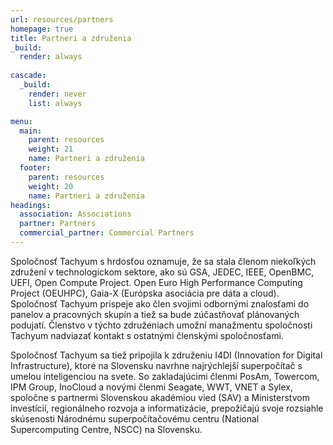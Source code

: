 ```yaml
---
url: resources/partners
homepage: true
title: Partneri a združenia
_build:
  render: always
  
cascade:
  _build:
    render: never
    list: always

menu:
  main:
    parent: resources
    weight: 21
    name: Partneri a združenia
  footer:
    parent: resources
    weight: 20
    name: Partneri a združenia
headings:
  association: Associations
  partner: Partners
  commercial_partner: Commercial Partners
---
```

Spoločnosť Tachyum s hrdosťou oznamuje, že sa stala členom niekoľkých združení v technologickom sektore, ako sú GSA, JEDEC, IEEE, OpenBMC, UEFI, Open Compute Project. Open Euro High Performance Computing Project (OEUHPC), Gaia-X (Európska asociácia pre dáta a cloud). Spoločnosť Tachyum prispeje ako člen svojimi odbornými znalosťami do panelov a pracovných skupín a tiež sa bude zúčastňovať plánovaných podujatí. Členstvo v týchto združeniach umožní manažmentu spoločnosti Tachyum nadviazať kontakt s ostatnými členskými spoločnosťami.

Spoločnosť Tachyum sa tiež pripojila k združeniu I4DI (Innovation for Digital Infrastructure), ktoré na Slovensku navrhne najrýchlejší superpočítač s umelou inteligenciou na svete. So zakladajúcimi členmi PosAm, Towercom, IPM Group, InoCloud a novými členmi Seagate, WWT, VNET a Sylex, spoločne s partnermi Slovenskou akadémiou vied (SAV) a Ministerstvom investícií, regionálneho rozvoja a informatizácie, prepožičajú svoje rozsiahle skúsenosti Národnému superpočítačovému centru (National Supercomputing Centre, NSCC) na Slovensku.
